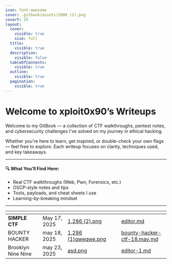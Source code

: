 ```yaml
---
icon: font-awesome
cover: .gitbook/assets/2000 (2).png
coverY: 25
layout:
  cover:
    visible: true
    size: full
  title:
    visible: true
  description:
    visible: false
  tableOfContents:
    visible: true
  outline:
    visible: true
  pagination:
    visible: true
---
```


# Welcome to xploit0x90’s Writeups

Welcome to my GitBook — a collection of CTF walkthroughs, pentest notes, and cybersecurity challenges I've solved on my journey in ethical hacking.

Whether you're here to learn, get inspired, or double-check your own flags — feel free to explore. Each writeup focuses on clarity, techniques used, and key takeaways.

***

#### 🔍 What You’ll Find Here:

* Real CTF walkthroughs (Web, Pwn, Forensics, etc.)
* OSCP-style notes and tips
* Tools, payloads, and cheat sheets I use
* Learning-by-breaking mindset

***

<table data-view="cards"><thead><tr><th></th><th></th><th data-hidden data-card-cover data-type="files"></th><th data-hidden></th><th data-hidden data-card-target data-type="content-ref"></th></tr></thead><tbody><tr><td><strong>SIMPLE CTF</strong></td><td>May 17, 2025</td><td><a href=".gitbook/assets/1,286 (2).png">1,286 (2).png</a></td><td></td><td><a href="thm-writeups-2025/editor.md">editor.md</a></td></tr><tr><td>BOUNTY HACKER</td><td>may 18, 2025</td><td><a href=".gitbook/assets/1,286 (1)qweqwe.png">1,286 (1)qweqwe.png</a></td><td></td><td><a href="thm-writeups-2025/bounty-hacker-ctf-18.may.md">bounty-hacker-ctf-18.may.md</a></td></tr><tr><td>Brooklyn Nine Nine</td><td>may 23, 2025</td><td><a href=".gitbook/assets/asd.png">asd.png</a></td><td></td><td><a href="thm-writeups-2025/editor-1.md">editor-1.md</a></td></tr></tbody></table>

